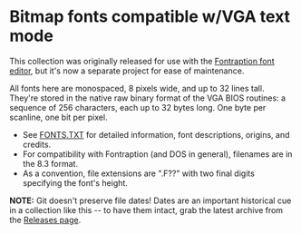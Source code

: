 # Bitmap fonts compatible w/VGA text mode

This collection was originally released for use with the [Fontraption font editor](https://int10h.org/blog/2019/05/fontraption-vga-text-mode-font-editor/), but it's now a separate project for ease of maintenance.

All fonts here are monospaced, 8 pixels wide, and up to 32 lines tall.  They're stored in the native raw binary format of the VGA BIOS routines: a sequence of 256 characters, each up to 32 bytes long.  One byte per scanline, one bit per pixel.

* See [FONTS.TXT](FONTS.TXT) for detailed information, font descriptions, origins, and credits.
* For compatibility with Fontraption (and DOS in general), filenames are in the 8.3 format.
* As a convention, file extensions are ".F??" with two final digits specifying the font's height.

**NOTE:** Git doesn't preserve file dates!  Dates are an important historical cue in a collection like this -- to have them intact, grab the latest archive from the [Releases page](./releases).
